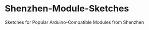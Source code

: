 Shenzhen-Module-Sketches
========================

Sketches for Popular Arduino-Compatible Modules from Shenzhen
